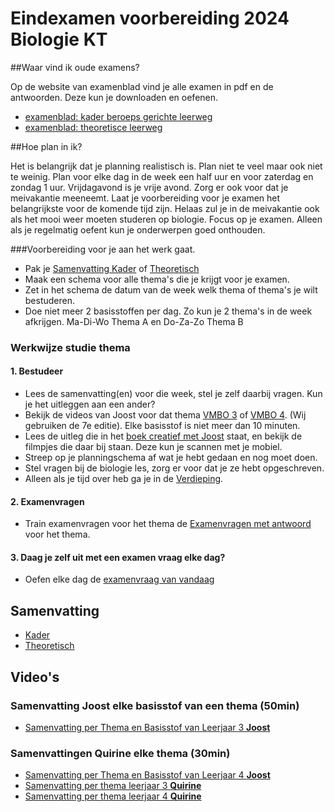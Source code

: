 # Eindexamen voorbereiding 2024 Biologie KT

##Waar vind ik oude examens?

Op de website van examenblad vind je alle examen in pdf en de antwoorden. Deze kun je downloaden en oefenen. 

* [examenblad: kader beroeps gerichte leerweg](https://www.examenblad.nl/2024/vmbo-kb/vakken/exacte-vakken/biologie-vmbo-kb)
* [examenblad: theoretisce leerweg](https://www.examenblad.nl/2024/vmbo-gl/vakken/exacte-vakken/biologie-vmbo-gl-tl)

##Hoe plan in ik?

Het is belangrijk dat je planning realistisch is. Plan niet te veel maar ook niet te weinig. Plan voor elke dag in de week een half uur en voor zaterdag en zondag 1 uur. Vrijdagavond is je vrije avond. Zorg er ook voor dat je meivakantie meeneemt. Laat je voorbereiding voor je examen het belangrijkste voor de komende tijd zijn. Helaas zul je in de meivakantie ook als het mooi weer moeten studeren op biologie. Focus op je examen. Alleen als je regelmatig oefent kun je onderwerpen goed onthouden.

###Voorbereiding voor je aan het werk gaat.
* Pak je [Samenvatting Kader](https://edequartel.github.io/biologie/samenvattingen/k/SV3K4K.pdf) of [Theoretisch](https://edequartel.github.io/biologie/samenvattingen/k/SV3K4K.pdf)
* Maak een schema voor alle thema's die je krijgt voor je examen.
* Zet in het schema de datum van de week welk thema of thema's je wilt bestuderen.
* Doe niet meer 2 basisstoffen per dag. Zo kun je 2 thema's in de week afkrijgen. Ma-Di-Wo Thema A en Do-Za-Zo Thema B


### Werkwijze studie thema

#### 1. Bestudeer
* Lees de samenvatting(en) voor die week, stel je zelf daarbij vragen. Kun je het uitleggen aan een ander?
* Bekijk de videos van Joost voor dat thema [VMBO 3](https://www.biologiemetjoost.nl/kopie-van-leerjaar-1-1) of [VMBO 4](https://www.biologiemetjoost.nl/kopie-van-leerjaar-2). (Wij gebruiken de 7e editie). Elke basisstof is niet meer dan 10 minuten. 
* Lees de uitleg die in het [boek creatief met Joost](https://www.youtube.com/playlist?list=PLr1tx9agautGJ1fSRVegyNlTrCV1dekdD) staat, en bekijk de filmpjes die daar bij staan. Deze kun je scannen met je mobiel.
* Streep op je planningschema af wat je hebt gedaan en nog moet doen.
* Stel vragen bij de biologie les, zorg er voor dat je ze hebt opgeschreven.
* Alleen als je tijd over heb ga je in de [Verdieping](https://www.youtube.com/playlist?list=PLr1tx9agautHQfbG_7uepE8-Kp_dYXFEK).


#### 2. Examenvragen
* Train examenvragen voor het thema de [Examenvragen met antwoord](https://www.youtube.com/playlist?list=PLr1tx9agautFQi2hvDJncGRfXs8yV_vMm) voor het thema.

#### 3. Daag je zelf uit met een examen vraag elke dag?
* Oefen elke dag de [examenvraag van vandaag](https://www.youtube.com/playlist?list=PLr1tx9agautFQi2hvDJncGRfXs8yV_vMm)


## Samenvatting
* [Kader](https://edequartel.github.io/biologie/samenvattingen/k/SV3K4K.pdf)
* [Theoretisch](https://edequartel.github.io/biologie/samenvattingen/k/SV3K4K.pdf)

## Video's

### Samenvatting Joost elke basisstof van een thema (50min)
* [Samenvatting per Thema en Basisstof van Leerjaar 3 **Joost**](https://www.biologiemetjoost.nl/kopie-van-leerjaar-1-1)

### Samenvattingen Quirine elke thema (30min)
* [Samenvatting per Thema en Basisstof van Leerjaar 4 **Joost**](https://www.biologiemetjoost.nl/kopie-van-leerjaar-2)
* [Samenvatting per thema leerjaar 3 **Quirine**](https://www.youtube.com/watch?v=myTGuQlvGr8&list=PLiMG27RmfH5RodfKzrelIsTXNC-5iaDo4&pp=iAQB)
* [Samenvatting per thema leerjaar 4 **Quirine**](https://www.youtube.com/watch?v=MNHGAJniLWM&list=PLiMG27RmfH5Qed_SJqXzGThpxV8KSS_MW&pp=iAQB)
